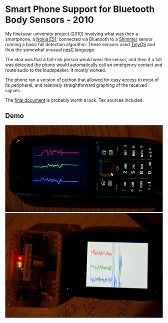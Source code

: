 Smart Phone Support for Bluetooth Body Sensors - 2010
==========

My final year university project (2010) involving what was then a smartphone, a [Nokia E51](https://en.wikipedia.org/wiki/Nokia_E51), connected via Bluetooth to a [Shimmer](http://www.shimmersensing.com/) sensor running a basic fall detection algorithm. These sensors used [TinyOS](http://www.tinyos.net/) and thus the somewhat unusual [nesC](https://en.wikipedia.org/wiki/NesC) language.

The idea was that a fall-risk person would wear the sensor, and then if a fall was detected the phone would automatically call an emergency contact and route audio to the loudspeaker. It mostly worked.

The phone ran a version of python that allowed for easy access to most of its peripheral, and relatively straightforward graphing of the received signals.

The [final document](https://raw.githubusercontent.com/hughobrien/shimmer-nokia-fall-detection/master/thirdparty/fyp.pdf) is probably worth a look. Tex sources included.

Demo
----
![demonstration](https://raw.githubusercontent.com/hughobrien/shimmer-nokia-fall-detection/master/DSC_7505.jpg)
![demonstration](https://raw.githubusercontent.com/hughobrien/shimmer-nokia-fall-detection/master/DSC_7453.jpg)
